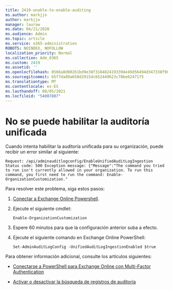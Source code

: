 ```yaml
---
title: 2419-unable-to-enable-auditing
ms.author: markjjo
author: markjjo
manager: lauraw
ms.date: 04/21/2020
ms.audience: Admin
ms.topic: article
ms.service: o365-administration
ROBOTS: NOINDEX, NOFOLLOW
localization_priority: Normal
ms.collection: Adm_O365
ms.custom: 2419
ms.assetid: ''
ms.openlocfilehash: 0566a8d002b1bd9e38f3184824193394e49d56494d347338f96cfcdfdb758f4c
ms.sourcegitcommit: b5f7da89a650d2915dc652449623c78be6247175
ms.translationtype: MT
ms.contentlocale: es-ES
ms.lasthandoff: 08/05/2021
ms.locfileid: "54007807"
---
```

# <a name="unable-to-enable-unified-auditing"></a>No se puede habilitar la auditoría unificada

Cuando intenta habilitar la auditoría unificada para su organización, puede recibir un error similar al siguiente:

```
Request: /api/adminauditlogconfig/EnableUnifiedAuditLogIngestion Status code: 500 Exception message: {"Message":"The command you tried to run isn't currently allowed in your organization. To run this command, you first need to run the command: Enable-OrganizationCustomization."
```

Para resolver este problema, siga estos pasos:

1. [Conectar a Exchange Online Powershell](https://docs.microsoft.com/powershell/exchange/exchange-online/connect-to-exchange-online-powershell/connect-to-exchange-online-powershell).

2. Ejecute el siguiente cmdlet:

   ```
   Enable-OrganizationCustomization
   ```

3. Espere 60 minutos para que la configuración anterior suba a efecto.

4. Ejecute el siguiente comando en Exchange Online PowerShell:

   ```
   Set-AdminAuditLogConfig -UnifiedAuditLogIngestionEnabled $true
   ```

Para obtener información adicional, consulte los artículos siguientes:

- [Conectarse a PowerShell para Exchange Online con Multi-Factor Authentication](https://docs.microsoft.com/powershell/exchange/exchange-online/connect-to-exchange-online-powershell/mfa-connect-to-exchange-online-powershell)

-  [Activar o desactivar la búsqueda de registros de auditoría](https://docs.microsoft.com/microsoft-365/compliance/turn-audit-log-search-on-or-off)
